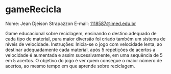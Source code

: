 # gameRecicla
Nome: Jean Djeison Strapazzon 
E-mail: 1118587@imed.edu.br

Game educacional sobre reciclagem, ensinando o destino adequado de cada tipo de material, para maior diversão foi criado também um sistema de níveis de velocidade.
Instruções: Inicia-se o jogo com velocidade lenta, ao destinar adequadamente cada material, após 5 repetições de acertos a velocidade é aumentada e assim sucessivamente, em uma sequência de 5 em 5 acertos. O objetivo do jogo é ver quem consegue o maior número de acertos, ao mesmo tempo em que aprende sobre reciclagem.

